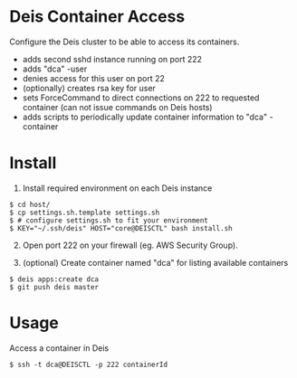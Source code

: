 
# Deis Container Access

Configure the Deis cluster to be able to access its containers.

- adds second sshd instance running on port 222
- adds "dca" -user
- denies access for this user on port 22
- (optionally) creates rsa key for user
- sets ForceCommand to direct connections on 222 to requested container (can not issue commands on Deis hosts)
- adds scripts to periodically update container information to "dca" -container

# Install

1. Install required environment on each Deis instance

```
$ cd host/
$ cp settings.sh.template settings.sh
$ # configure settings.sh to fit your environment
$ KEY="~/.ssh/deis" HOST="core@DEISCTL" bash install.sh
```

2. Open port 222 on your firewall (eg. AWS Security Group).

3. (optional) Create container named "dca" for listing available containers
```
$ deis apps:create dca
$ git push deis master
```

# Usage

Access a container in Deis

```
$ ssh -t dca@DEISCTL -p 222 containerId
```
